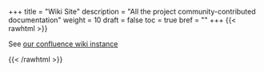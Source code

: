 +++
title = "Wiki Site"
description = "All the project community-contributed documentation"
weight = 10
draft = false
toc = true
bref = ""
+++
{{< rawhtml >}}
<p>See <a href="https://cwiki.apache.org/confluence/display/nutch/" target="_blank" rel="noopener noreferrer">our confluence wiki instance</a></p>
{{< /rawhtml >}}